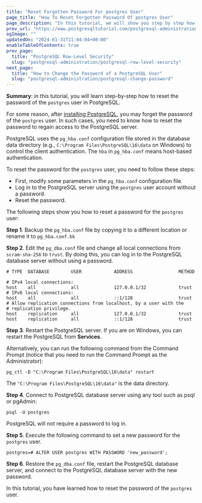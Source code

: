 ```yaml
---
title: "Reset Forgotten Password For postgres User"
page_title: "How To Reset Forgotten Password Of postgres User"
page_description: "In this tutorial, we will show you step by step how to reset forgotten password of postgres user in PostgreSQL."
prev_url: "https://www.postgresqltutorial.com/postgresql-administration/postgresql-reset-password/"
ogImage: ""
updatedOn: "2024-01-31T11:04:04+00:00"
enableTableOfContents: true
prev_page: 
  title: "PostgreSQL Row-Level Security"
  slug: "postgresql-administration/postgresql-row-level-security"
next_page: 
  title: "How to Change the Password of a PostgreSQL User"
  slug: "postgresql-administration/postgresql-change-password"
---
```





**Summary**: in this tutorial, you will learn step\-by\-step how to reset the password of the `postgres` user in PostgreSQL.

For some reason, after [installing PostgreSQL](../postgresql-getting-started/install-postgresql), you may forget the password of the `postgres` user. In such cases, you need to know how to reset the password to regain access to the PostgreSQL server.

PostgreSQL uses the `pg_hba.conf` configuration file stored in the database data directory (e.g., `C:\Program Files\PostgreSQL\16\data` on Windows) to control the client authentication. The `hba` in `pg_hba.conf` means host\-based authentication.

To reset the password for the `postgres` user, you need to follow these steps:

* First, modify some parameters in the `pg_hba.conf` configuration file.
* Log in to the PostgreSQL server using the `postgres` user account without a password.
* Reset the password.

The following steps show you how to reset a password for the `postgres` user:

**Step 1**. Backup the `pg_hba.conf` file by copying it to a different location or rename it to `pg_hba.conf.bk`

**Step 2**. Edit the `pg_dba.conf` file and change all local connections from `scram-sha-256` to `trust`. By doing this, you can log in to the PostgreSQL database server without using a password.


```phpsqlsql
# TYPE  DATABASE        USER            ADDRESS                 METHOD

# IPv4 local connections:
host    all             all             127.0.0.1/32            trust
# IPv6 local connections:
host    all             all             ::1/128                 trust
# Allow replication connections from localhost, by a user with the
# replication privilege.
host    replication     all             127.0.0.1/32            trust
host    replication     all             ::1/128                 trust
```
**Step 3**. Restart the PostgreSQL server. If you are on Windows, you can restart the PostgreSQL from **Services**.

Alternatively, you can run the following command from the Command Prompt (notice that you need to run the Command Prompt as the Administrator):


```
pg_ctl -D "C:\Program Files\PostgreSQL\16\data" restart
```
The `"C:\Program Files\PostgreSQL\16\data"` is the data directory.

**Step 4**. Connect to PostgreSQL database server using any tool such as psql or pgAdmin:


```
psql -U postgres
```
PostgreSQL will not require a password to log in.

**Step 5**. Execute the following command to set a new password for the `postgres` user.


```
postgres=# ALTER USER postgres WITH PASSWORD 'new_password';
```
**Step 6**. Restore the `pg_dba.conf` file, restart the PostgreSQL database server, and connect to the PostgreSQL database server with the new password.

In this tutorial, you have learned how to reset the password of the `postgres` user.

